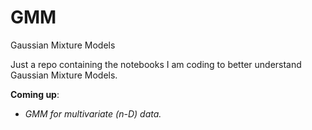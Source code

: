 # GMM
Gaussian Mixture Models

Just a repo containing the notebooks I am coding to better understand Gaussian Mixture Models.

**Coming up**:
- _GMM for multivariate (n-D) data._
